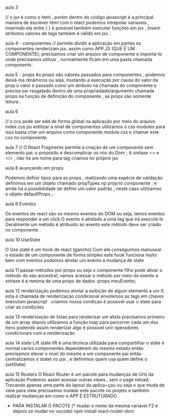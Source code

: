 aula 3 

// o jsx é como o html , porém dentro do código javascript 
é a principal maneira de escrever html com o react 
podemos intrepolar variaveis , inserindo ela entre { }
é possivel também executar funções em jsx , inserir atributos valores de tags também é válido em jsx.



aula 4 - componentes 
// permite dividir a aplicação em partes 
os componentes renderizam jsx, assim como APP.JS (QUE É UM COMPONENTE);
precisamos criar um arquivo de componente e importá-lo onde precisamos utilizar , normalmente ficam em uma pasta chamada components . 



aula 5 - props 
As props são valores passados para componentes , podemos deixá-los dinâmicos ou seja, 
mudando a execução por causa do valor da prop 
o valor é passado como um atributo na chamada do componente 
e precisa ser resgatado dentro de uma propriedade/argumento  chamada props na função de definição do componente , as props são somente leitura .



aula 6 

// o ccs pode ser add de forma global na aplicação por meio do arquivo index.css
po estilizar a nivel de componentes utilizamos o css modules para isso
basta criar um arquivo como componente.module.css e chamar este css no componente.



aula 7 
// O React Fragments permite a criação de um componente sem elemento pai; 
o propósito é descomplicar os nós do Dom ; 
A sintaxe <> e </> , não há um nome para tag 
criamos no próprio jsx 

aula 8 
avançando em props 

Podemos definir tipos para as props , realizando uma espécie de validação 
definimos em um objeto chamado propTypes np próprio componente ;
e ainda há a possibilidade de definir um valor padrão ;
neste caso utilizamos o objeto defaultProps ;

aula 9 
Eventos

Os eventos de react são os mesmo eventos do DOM 
ou seja, temos eventos para responder a um click 
O evento é atrelado a uma tag que irá executá-lo 
Geralmente um método é atribuido ao evento 
este método deve ser criado no componente .

aula 10 
UseState 

O Use state é um hook do react (gancho)
Com ele conseguimos manusear o estado de um componente de forma simples 
este hook funciona muito bem com eventos 
podemos atrelar um evento a mudança de state  


aula 11 
passar métodos por props 
ou seja o componente filho pode ativar o método do seu ancestral;
vamos acessar o método por meio do evento 
a sintaxe é a mesma de uma props de dados :props.meuEvento;

aula 12 renderização 
podemos atrelar a exibição de algum elemento a um if; 
esta é chamada de renderização condicional 
envolemos as tags em chaves executam javascript . criamos nossa condiçao 
é possivel usar o state para criar as condições 


aula 13 renderização de listas
para renderizar um alista precisamos primeiro de um array 
depois utilizamos a função map para percorrer cada um dos itens 
podendo assim renderizar algo
é possivel unir operadores condicionais com a renderização

aula 14 state Lift 
state lift é uma técnica utilizada para compartilhar o state 
é normal varios componentes dependerem do mesmo estado 
então precisamos elevar o nivel do mesmo a um componente pai 
então centralizamos o statet no pai , e definimos quem usa quem define o (setState)

aula 15 Routers 
O React Router é um pacote para mudanças de Urls da aplicação 
Podemos assim acessar outras views , sem o page reload;
Trocando apenas uma parte do layout da aplica~çao ou seja o que muda de view para view 
precisamos instalar este pacote no projeto e também realizar mudanças em como o APP É ESTRUTURADO .
 * PARA INSTALAR O PACOTE (* mudar o nome da mesma variavel F2 e depois só mudar no vscode)
 npm install react-router-dom 



